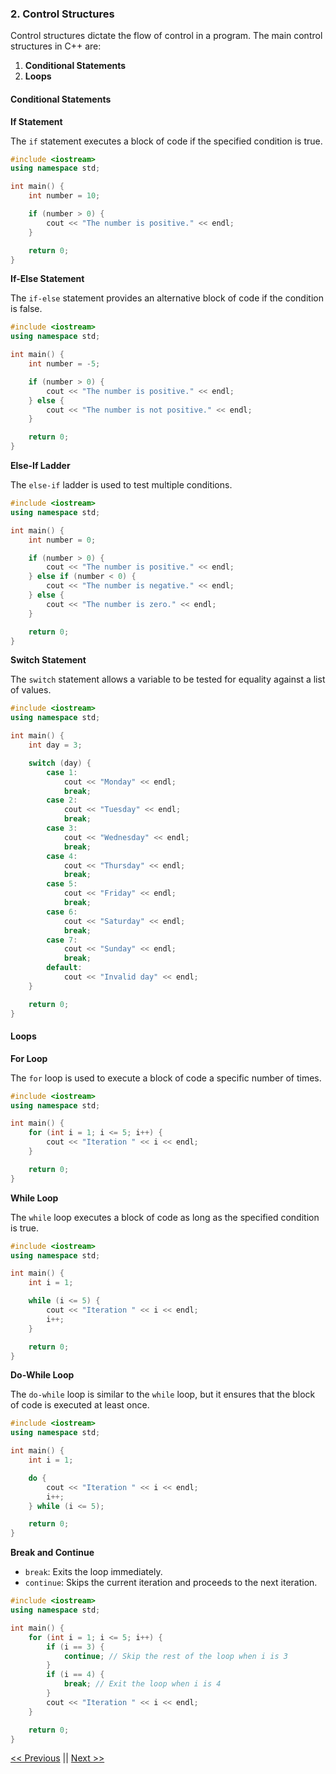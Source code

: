 ### 2. Control Structures

Control structures dictate the flow of control in a program. The main control structures in C++ are:

1. **Conditional Statements**
2. **Loops**

#### Conditional Statements

**If Statement**

The `if` statement executes a block of code if the specified condition is true.

```cpp
#include <iostream>
using namespace std;

int main() {
    int number = 10;

    if (number > 0) {
        cout << "The number is positive." << endl;
    }

    return 0;
}
```

**If-Else Statement**

The `if-else` statement provides an alternative block of code if the condition is false.

```cpp
#include <iostream>
using namespace std;

int main() {
    int number = -5;

    if (number > 0) {
        cout << "The number is positive." << endl;
    } else {
        cout << "The number is not positive." << endl;
    }

    return 0;
}
```

**Else-If Ladder**

The `else-if` ladder is used to test multiple conditions.

```cpp
#include <iostream>
using namespace std;

int main() {
    int number = 0;

    if (number > 0) {
        cout << "The number is positive." << endl;
    } else if (number < 0) {
        cout << "The number is negative." << endl;
    } else {
        cout << "The number is zero." << endl;
    }

    return 0;
}
```

**Switch Statement**

The `switch` statement allows a variable to be tested for equality against a list of values.

```cpp
#include <iostream>
using namespace std;

int main() {
    int day = 3;

    switch (day) {
        case 1:
            cout << "Monday" << endl;
            break;
        case 2:
            cout << "Tuesday" << endl;
            break;
        case 3:
            cout << "Wednesday" << endl;
            break;
        case 4:
            cout << "Thursday" << endl;
            break;
        case 5:
            cout << "Friday" << endl;
            break;
        case 6:
            cout << "Saturday" << endl;
            break;
        case 7:
            cout << "Sunday" << endl;
            break;
        default:
            cout << "Invalid day" << endl;
    }

    return 0;
}
```

#### Loops

**For Loop**

The `for` loop is used to execute a block of code a specific number of times.

```cpp
#include <iostream>
using namespace std;

int main() {
    for (int i = 1; i <= 5; i++) {
        cout << "Iteration " << i << endl;
    }

    return 0;
}
```

**While Loop**

The `while` loop executes a block of code as long as the specified condition is true.

```cpp
#include <iostream>
using namespace std;

int main() {
    int i = 1;

    while (i <= 5) {
        cout << "Iteration " << i << endl;
        i++;
    }

    return 0;
}
```

**Do-While Loop**

The `do-while` loop is similar to the `while` loop, but it ensures that the block of code is executed at least once.

```cpp
#include <iostream>
using namespace std;

int main() {
    int i = 1;

    do {
        cout << "Iteration " << i << endl;
        i++;
    } while (i <= 5);

    return 0;
}
```

**Break and Continue**

- `break`: Exits the loop immediately.
- `continue`: Skips the current iteration and proceeds to the next iteration.

```cpp
#include <iostream>
using namespace std;

int main() {
    for (int i = 1; i <= 5; i++) {
        if (i == 3) {
            continue; // Skip the rest of the loop when i is 3
        }
        if (i == 4) {
            break; // Exit the loop when i is 4
        }
        cout << "Iteration " << i << endl;
    }

    return 0;
}
```

[&lt;&lt; Previous](./README.md) || [Next &gt;&gt;](./3.README.md)
